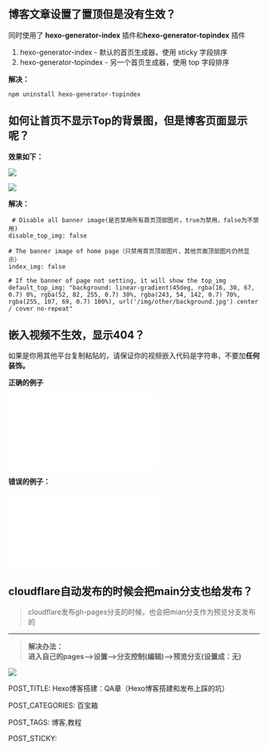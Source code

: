 
## 博客文章设置了置顶但是没有生效？

同时使用了 **hexo-generator-index** 插件和**hexo-generator-topindex** 插件

1.  hexo-generator-index - 默认的首页生成器，使用 sticky 字段排序
2.  hexo-generator-topindex - 另一个首页生成器，使用 top 字段排序

**解决：**

```
npm uninstall hexo-generator-topindex
```

## 如何让首页不显示Top的背景图，但是博客页面显示呢？

**效果如下：**

![](http://www.kdocs.cn/api/v3/office/copy/alFYa2hKNzRFbFRZeFljTTN3MVRjbTVPMmFRN1d3Z3pWTjAxbXF2aWlMQU5YUFRtVllWN0R1RXQvTEszeERIK2FCUkwvc25JRk1CdGRjL2h2S1V3MVZiaTJTS0FsVlk1YVJieWxHUVUxVnBOUWRZeStxYThJZ3JjbGc5Q3VKdDFMQ0o3SWVtZ2hpZzNUSVZRd3BJZ21PeEdqL0hyRkdIWmlwQ1owMU5WZExkSnlCTWJmRGN5UEd4SW9rOFFhditYNUJudWY0OGZwd0JmSVFpVkMzbjNYUDlnWnJmRktSSFJvN2VEZjJBUDBER1ErNUI1RzJ6c3BNR29ONm54Zm1yalV4Y2ZubDBuN1A0PQ==/attach/object/EDXIDJY7AAAB2?)

![](http://www.kdocs.cn/api/v3/office/copy/alFYa2hKNzRFbFRZeFljTTN3MVRjbTVPMmFRN1d3Z3pWTjAxbXF2aWlMQU5YUFRtVllWN0R1RXQvTEszeERIK2FCUkwvc25JRk1CdGRjL2h2S1V3MVZiaTJTS0FsVlk1YVJieWxHUVUxVnBOUWRZeStxYThJZ3JjbGc5Q3VKdDFMQ0o3SWVtZ2hpZzNUSVZRd3BJZ21PeEdqL0hyRkdIWmlwQ1owMU5WZExkSnlCTWJmRGN5UEd4SW9rOFFhditYNUJudWY0OGZwd0JmSVFpVkMzbjNYUDlnWnJmRktSSFJvN2VEZjJBUDBER1ErNUI1RzJ6c3BNR29ONm54Zm1yalV4Y2ZubDBuN1A0PQ==/attach/object/36GIFJY7ADQFE?)

**解决：**

```
 # Disable all banner image(是否禁用所有首页顶部图片，true为禁用，false为不禁用)
disable_top_img: false

# The banner image of home page（只禁用首页顶部图片，其他页面顶部图片仍然显示）
index_img: false

# If the banner of page not setting, it will show the top_img
default_top_img: "background: linear-gradient(45deg, rgba(16, 30, 67, 0.7) 0%, rgba(52, 82, 255, 0.7) 30%, rgba(243, 54, 142, 0.7) 70%, rgba(255, 107, 69, 0.7) 100%), url('/img/other/background.jpg') center / cover no-repeat"
```

## 嵌入视频不生效，显示404？

如果是你用其他平台复制粘贴的，请保证你的视频嵌入代码是字符串，不要加**任何装饰。**

**正确的例子**

<iframe src="//player.bilibili.com/player.html?isOutside=true&aid=114166908066279&bvid=BV1hSQDYAEQs&cid=28882438458&p=1" scrolling="no" border="0" frameborder="no" framespacing="0" allowfullscreen="true"></iframe>

**错误的例子：**

<iframe src="[//player.bilibili.com/player.html?isOutside=true&aid=114166908066279&bvid=BV1hSQDYAEQs&cid=28882438458&p=1"](https://player.bilibili.com/player.html?isOutside=true&aid=114166908066279&bvid=BV1hSQDYAEQs&cid=28882438458&p=1%22) scrolling="no" border="0" frameborder="no" framespacing="0" allowfullscreen="true"></iframe>

## cloudflare自动发布的时候会把main分支也给发布？

> cloudflare发布gh-pages分支的时候，也会把mian分支作为预览分支发布的

----------

> **解决办法：**  
> **进入自己的pages-->设置-->分支控制(编辑)-->预览分支(设置成：无)**

![](http://www.kdocs.cn/api/v3/office/copy/alFYa2hKNzRFbFRZeFljTTN3MVRjbTVPMmFRN1d3Z3pWTjAxbXF2aWlMQU5YUFRtVllWN0R1RXQvTEszeERIK2FCUkwvc25JRk1CdGRjL2h2S1V3MVZiaTJTS0FsVlk1YVJieWxHUVUxVnBOUWRZeStxYThJZ3JjbGc5Q3VKdDFMQ0o3SWVtZ2hpZzNUSVZRd3BJZ21PeEdqL0hyRkdIWmlwQ1owMU5WZExkSnlCTWJmRGN5UEd4SW9rOFFhditYNUJudWY0OGZwd0JmSVFpVkMzbjNYUDlnWnJmRktSSFJvN2VEZjJBUDBER1ErNUI1RzJ6c3BNR29ONm54Zm1yalV4Y2ZubDBuN1A0PQ==/attach/object/QSDUZKQ7ACAHM?)

POST_TITLE: Hexo博客搭建：QA章（Hexo博客搭建和发布上踩的坑）

POST_CATEGORIES: 百宝箱

POST_TAGS: 博客,教程

POST_STICKY:
<!--stackedit_data:
eyJoaXN0b3J5IjpbLTQxMDk5NTQwMF19
-->
